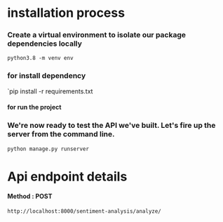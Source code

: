 # installation process 

### Create a virtual environment to isolate our package dependencies locally
`python3.8 -m venv env`

### for install dependency 
`pip install -r requirements.txt 

#### for run the project 
### We're now ready to test the API we've built. Let's fire up the server from the command line.

`python manage.py runserver`



# Api endpoint details

#### Method : POST 
`http://localhost:8000/sentiment-analysis/analyze/`






